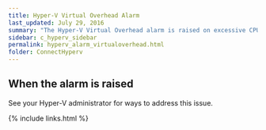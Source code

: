 ```yaml
---
title: Hyper-V Virtual Overhead Alarm
last_updated: July 29, 2016
summary: "The Hyper-V Virtual Overhead alarm is raised on excessive CPU being used by the hypervisor on a virtual machine. This is effectively the housekeeping overhead for a Virtual Machine."
sidebar: c_hyperv_sidebar
permalink: hyperv_alarm_virtualoverhead.html
folder: ConnectHyperv
---
```



## When the alarm is raised

See your Hyper-V administrator for ways to address this issue.


{% include links.html %}
